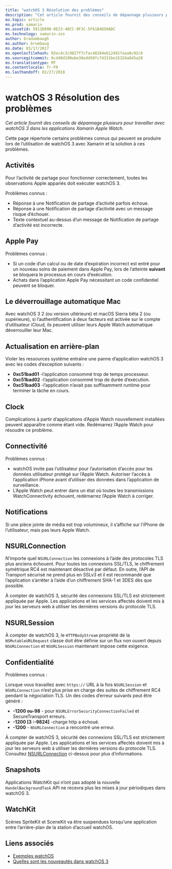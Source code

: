 ```yaml
---
title: "watchOS 3 Résolution des problèmes"
description: "Cet article fournit des conseils de dépannage plusieurs pour travailler avec watchOS 3 dans les applications Xamarin Apple Watch."
ms.topic: article
ms.prod: xamarin
ms.assetid: 5911D898-0E23-40CC-9F3C-5F61B4D50ADC
ms.technology: xamarin-ios
author: bradumbaugh
ms.author: brumbaug
ms.date: 03/17/2017
ms.openlocfilehash: 02ec4c3c9827f7cfac48184eb12491faaa0c92c8
ms.sourcegitcommit: 6cd40d190abe38edd50fc74331be15324a845a28
ms.translationtype: MT
ms.contentlocale: fr-FR
ms.lasthandoff: 02/27/2018
---
```

# <a name="watchos-3-troubleshooting"></a>watchOS 3 Résolution des problèmes

_Cet article fournit des conseils de dépannage plusieurs pour travailler avec watchOS 3 dans les applications Xamarin Apple Watch._

Cette page répertorie certains problèmes connus qui peuvent se produire lors de l’utilisation de watchOS 3 avec Xamarin et la solution à ces problèmes.

## <a name="activities"></a>Activités

Pour l’activité de partage pour fonctionner correctement, toutes les observations Apple appariés doit exécuter watchOS 3.

Problèmes connus :

- Réponse à une Notification de partage d’activité parfois échoue.
- Réponse à une Notification de partage d’activité avec un message risque d’échouer.
- Texte contextuel au-dessus d’un message de Notification de partage d’activité est incorrecte.


## <a name="apple-pay"></a>Apple Pay

Problèmes connus :

- Si un code d’un calcul ou de date d’expiration incorrect est entré pour un nouveau soins de paiement dans Apple Pay, lors de l’atteinte **suivant** se bloquera le processus en cours d’exécution.
- Achats dans l’application Apple Pay nécessitant un code confidentiel peuvent se bloquer.



## <a name="auto-mac-unlock"></a>Le déverrouillage automatique Mac

Avec watchOS 3 2 (ou version ultérieure) et macOS Sierra bêta 2 (ou supérieure), si l’authentification à deux facteurs est activée sur le compte d’utilisateur iCloud, ils peuvent utiliser leurs Apple Watch automatique déverrouiller leur Mac.



## <a name="background-refresh"></a>Actualisation en arrière-plan

Violer les ressources système entraîne une panne d’application watchOS 3 avec les codes d’exception suivants :

- **0xc51bad01** -l’application consommé trop de temps processeur.
- **0xc51bad02** -l’application consommé trop de durée d’exécution.
- **0xc51bad03** -l’application n’avait pas suffisamment runtime pour terminer la tâche en cours.



## <a name="clock"></a>Clock

Complications à partir d’applications d’Apple Watch nouvellement installées peuvent apparaître comme étant vide. Redémarrez l’Apple Watch pour résoudre ce problème.


## <a name="connectivity"></a>Connectivité

Problèmes connus :

- watchOS invite pas l’utilisateur pour l’autorisation d’accès pour les données utilisateur protégé sur l’Apple Watch. Autoriser l’accès à l’application iPhone avant d’utiliser des données dans l’application de surveillance.
- L’Apple Watch peut entrer dans un état où toutes les transmissions WatchConnectivity échouent, redémarrez l’Apple Watch à corriger.


## <a name="notifications"></a>Notifications

Si une pièce jointe de média est trop volumineux, il s’affiche sur l’iPhone de l’utilisateur, mais pas leurs Apple Watch.


## <a name="nsurlconnection"></a>NSURLConnection

N’importe quel `NSURLConnection` les connexions à l’aide des protocoles TLS plus anciens échouent. Pour toutes les connexions SSL/TLS, le chiffrement symétrique RC4 est maintenant désactivé par défaut. En outre, l’API de Transport sécurisé ne prend plus en SSLv3 et il est recommandé que l’application s’arrêter à l’aide d’un chiffrement SHA-1 et 3DES dès que possible.

À compter de watchOS 3, sécurité des connexions SSL/TLS est strictement appliquée par Apple. Les applications et les services affectés doivent mis à jour les serveurs web à utiliser les dernières versions du protocole TLS.


## <a name="nsurlsession"></a>NSURLSession

À compter de watchOS 3, le `HTTPBodyStream` propriété de la `NSMutableURLRequest` classe doit être définie sur un flux non ouvert depuis `NSURLConnection` et `NSURLSession` maintenant impose cette exigence.


## <a name="privacy"></a>Confidentialité

Problèmes connus :

Lorsque vous travaillez avec `https://` URL à la fois `NSURLSession` et `NSURLConnection` n’est plus prise en charge des suites de chiffrement RC4 pendant la négociation TLS. Un des codes d’erreur suivants peut être généré :

- **-1200 ou-98** - pour `NSURLErrorSecurityConnectionFailed` et SecureTransport erreurs.
- **-1200 [3 :-9824]** -charge http a échoué.
- **-1200**  -  `NSURLConnection` a rencontré une erreur.

À compter de watchOS 3, sécurité des connexions SSL/TLS est strictement appliquée par Apple. Les applications et les services affectés doivent mis à jour les serveurs web à utiliser les dernières versions du protocole TLS. Consultez [NSURLConnection](#NSURLConnection) ci-dessus pour plus d’informations.


## <a name="snapshots"></a>Snapshots

Applications WatchKit qui n’ont pas adopté la nouvelle `HandelBackgroundTask` API ne recevra plus les mises à jour périodiques dans watchOS 3. 


## <a name="watchkit"></a>WatchKit

Scènes SpriteKit et SceneKit va être suspendues lorsqu’une application entre l’arrière-plan de la station d’accueil watchOS.


## <a name="related-links"></a>Liens associés

- [Exemples watchOS](https://developer.xamarin.com/samples/watchos/all/)
- [Quelles sont les nouveautés dans watchOS 3](https://developer.apple.com/library/prerelease/content/releasenotes/General/WhatsNewInwatchOS/Articles/watchOS3.html#//apple_ref/doc/uid/TP40017085-SW1)

